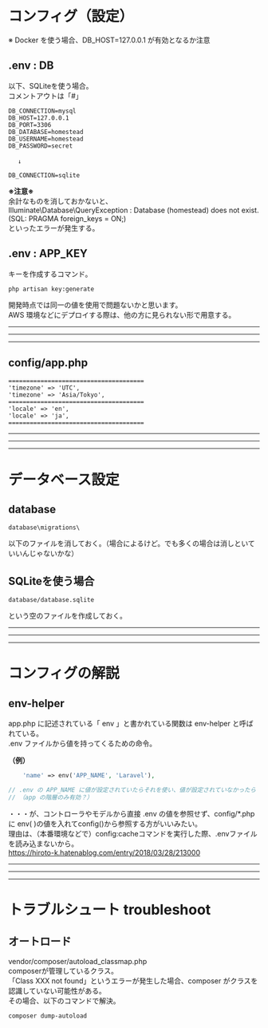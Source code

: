 # コンフィグ（設定）
※ Docker を使う場合、DB_HOST=127.0.0.1 が有効となるか注意

## .env : DB
以下、SQLiteを使う場合。  
コメントアウトは「#」
```
DB_CONNECTION=mysql
DB_HOST=127.0.0.1
DB_PORT=3306
DB_DATABASE=homestead
DB_USERNAME=homestead
DB_PASSWORD=secret

　 ↓

DB_CONNECTION=sqlite
```
**※注意※**  
余計なものを消しておかないと、  
Illuminate\Database\QueryException  : Database (homestead) does not exist. (SQL: PRAGMA foreign_keys = ON;)  
といったエラーが発生する。  


## .env : APP_KEY
キーを作成するコマンド。
```
php artisan key:generate
```
開発時点では同一の値を使用で問題ないかと思います。  
AWS 環境などにデプロイする際は、他の方に見られない形で用意する。  


_____________________________________________________________________________
_____________________________________________________________________________
_____________________________________________________________________________
## config/app.php
```
======================================
'timezone' => 'UTC',
'timezone' => 'Asia/Tokyo',
======================================
'locale' => 'en',
'locale' => 'ja',
======================================
```

_____________________________________________________________________________
_____________________________________________________________________________
_____________________________________________________________________________
# データベース設定

## database
```
database\migrations\
```
以下のファイルを消しておく。（場合によるけど。でも多くの場合は消しといていいんじゃないかな）  

## SQLiteを使う場合
```
database/database.sqlite
```
という空のファイルを作成しておく。  


_____________________________________________________________________________
_____________________________________________________________________________
_____________________________________________________________________________
# コンフィグの解説

## env-helper
app.php に記述されている「 env 」と書かれている関数は env-helper と呼ばれている。  
.env ファイルから値を持ってくるための命令。  

**（例）**  
```php
    'name' => env('APP_NAME', 'Laravel'),

// .env の APP_NAME に値が設定されていたらそれを使い、値が設定されていなかったら Laravel を使う、という意味。  
// （app の階層のみ有効？）  
```

・・・が、コントローラやモデルから直接 .env の値を参照せず、config/*.php に env( )の値を入れてconfig()から参照する方がいいみたい。  
理由は、（本番環境などで）config:cacheコマンドを実行した際、.envファイルを読み込まないから。  
https://hiroto-k.hatenablog.com/entry/2018/03/28/213000


_____________________________________________________________________________
_____________________________________________________________________________
_____________________________________________________________________________
# トラブルシュート  troubleshoot

## オートロード
vendor/composer/autoload_classmap.php  
composerが管理しているクラス。  
「Class XXX not found」というエラーが発生した場合、composer がクラスを認識していない可能性がある。  
その場合、以下のコマンドで解決。  
```
composer dump-autoload
```
